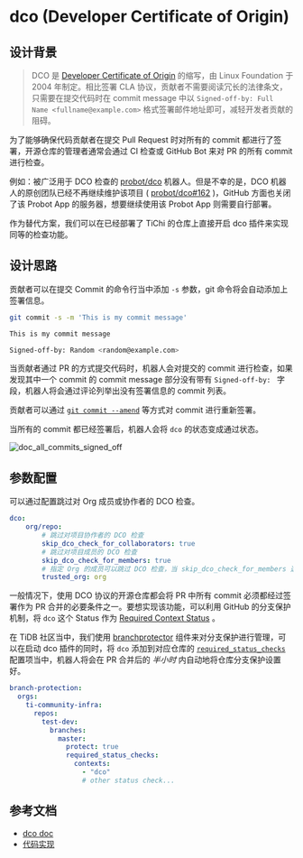 # dco (Developer Certificate of Origin)

## 设计背景

> DCO 是 [Developer Certificate of Origin](https://developercertificate.org/) 的缩写，由 Linux Foundation 于 2004 年制定。相比签署 CLA 协议，贡献者不需要阅读冗长的法律条文，只需要在提交代码时在 commit message 中以 `Signed-off-by: Full Name <fullname@example.com>` 格式签署邮件地址即可，减轻开发者贡献的阻碍。


为了能够确保代码贡献者在提交 Pull Request 时对所有的 commit 都进行了签署，开源仓库的管理者通常会通过 CI 检查或 GitHub Bot 来对 PR 的所有 commit 进行检查。

例如：被广泛用于 DCO 检查的 [probot/dco](https://github.com/probot/dco) 机器人。但是不幸的是，DCO 机器人的原创团队已经不再继续维护该项目 ( [probot/dco#162](https://github.com/probot/dco/issues/162#issuecomment-941149056) )，GitHub 方面也关闭了该 Probot App 的服务器，想要继续使用该 Probot App 则需要自行部署。

作为替代方案，我们可以在已经部署了 TiChi 的仓库上直接开启 dco 插件来实现同等的检查功能。

## 设计思路

贡献者可以在提交 Commit 的命令行当中添加 `-s` 参数，git 命令将会自动添加上签署信息。

```bash
git commit -s -m 'This is my commit message'
```

```bash
This is my commit message

Signed-off-by: Random <random@example.com>
```

当贡献者通过 PR 的方式提交代码时，机器人会对提交的 commit 进行检查，如果发现其中一个 commit 的 commit message 部分没有带有 `Signed-off-by: ` 字段，机器人将会通过评论列举出没有签署信息的 commit 列表。

贡献者可以通过 [`git commit --amend`](https://docs.github.com/en/github/committing-changes-to-your-project/creating-and-editing-commits/changing-a-commit-message) 等方式对 commit 进行重新签署。

当所有的 commit 都已经签署后，机器人会将 `dco` 的状态变成通过状态。 

![doc_all_commits_signed_off](https://user-images.githubusercontent.com/5086433/143772523-3eeaf9f0-3021-4eb9-9c9d-81f2ce7878cc.png)

## 参数配置

可以通过配置跳过对 Org 成员或协作者的 DCO 检查。

```yaml
dco:
    org/repo:
        # 跳过对项目协作者的 DCO 检查
        skip_dco_check_for_collaborators: true
        # 跳过对项目成员的 DCO 检查
        skip_dco_check_for_members: true
        # 指定 Org 的成员可以跳过 DCO 检查，当 skip_dco_check_for_members 选项开启时，默认跳过当前仓库所在组织的成员
        trusted_org: org
```

一般情况下，使用 DCO 协议的开源仓库都会将 PR 中所有 commit 必须都经过签署作为 PR 合并的必要条件之一。要想实现该功能，可以利用 GitHub 的分支保护机制，将 `dco` 这个 Status 作为 [Required Context Status](https://docs.github.com/en/repositories/configuring-branches-and-merges-in-your-repository/defining-the-mergeability-of-pull-requests/about-protected-branches#require-status-checks-before-merging) 。

在 TiDB 社区当中，我们使用 [branchprotector](components/branchprotector.md) 组件来对分支保护进行管理，可以在启动 dco 插件的同时，将 `dco` 添加到对应仓库的 [`required_status_checks`](https://github.com/ti-community-infra/configs/blob/main/prow/config/config.yaml#:~:text=branch-protection) 配置项当中，机器人将会在 PR 合并后的 *半小时* 内自动地将仓库分支保护设置好。

```yaml
branch-protection:
  orgs:
    ti-community-infra:
      repos:
        test-dev:
          branches:
            master:
              protect: true
              required_status_checks:
                contexts:
                  - "dco"
                  # other status check...
```

## 参考文档

- [dco doc](https://prow.tidb.net/plugins?repo=ti-community-infra%2Ftichi)
- [代码实现](https://github.com/kubernetes/test-infra/tree/master/prow/plugins/dco)

